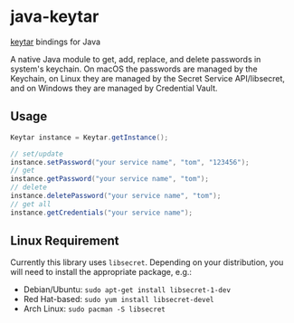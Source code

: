 # java-keytar

[keytar](https://github.com/atom/node-keytar) bindings for Java

A native Java module to get, add, replace, and delete passwords in system's keychain. On macOS the passwords are managed by the Keychain, on Linux they are managed by the Secret Service API/libsecret, and on Windows they are managed by Credential Vault.

## Usage
```java
Keytar instance = Keytar.getInstance();

// set/update
instance.setPassword("your service name", "tom", "123456");
// get
instance.getPassword("your service name", "tom");
// delete
instance.deletePassword("your service name", "tom");
// get all
instance.getCredentials("your service name");
```

## Linux Requirement

Currently this library uses `libsecret`. Depending on your distribution,
you will need to install the appropriate package, e.g.:

- Debian/Ubuntu: `sudo apt-get install libsecret-1-dev`
- Red Hat-based: `sudo yum install libsecret-devel`
- Arch Linux: `sudo pacman -S libsecret`
